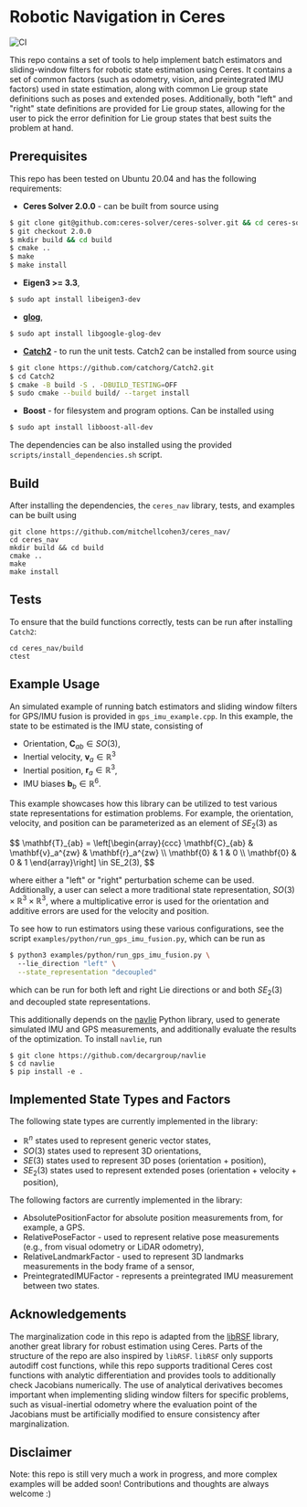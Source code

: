 # Robotic Navigation in Ceres
![CI](https://github.com/mitchellcohen3/ceres_nav/workflows/CI/badge.svg)

This repo contains a set of tools to help implement batch estimators and sliding-window filters for robotic state estimation using Ceres. It contains a set of common factors (such as odometry, vision, and preintegrated IMU factors) used in state estimation, along with common Lie group state definitions such as poses and extended poses. Additionally, both "left" and "right" state definitions are provided for Lie group states, allowing for the user to pick the error definition for Lie group states that best suits the problem at hand.

## Prerequisites
This repo has been tested on Ubuntu 20.04 and has the following requirements:
  - **Ceres Solver 2.0.0** - can be built from source using
  ```bash
  $ git clone git@github.com:ceres-solver/ceres-solver.git && cd ceres-solver
  $ git checkout 2.0.0
  $ mkdir build && cd build
  $ cmake ..
  $ make 
  $ make install
  ``` 
  - **Eigen3 >= 3.3**,
  ```bash
  $ sudo apt install libeigen3-dev
  ```
  - **[glog](https://github.com/google/glog)**,
  ```bash
  $ sudo apt install libgoogle-glog-dev
  ```
  - **[Catch2](https://github.com/catchorg/Catch2)** - to run the unit tests.
    Catch2 can be installed from source using
  ```bash
  $ git clone https://github.com/catchorg/Catch2.git
  $ cd Catch2
  $ cmake -B build -S . -DBUILD_TESTING=OFF
  $ sudo cmake --build build/ --target install
  ```
  - **Boost** - for filesystem and program options. Can be installed using
  ```bash
  $ sudo apt install libboost-all-dev
  ```

The dependencies can be also installed using the provided `scripts/install_dependencies.sh` script.

## Build
After installing the dependencies, the `ceres_nav` library, tests, and examples can be built using
```
git clone https://github.com/mitchellcohen3/ceres_nav/
cd ceres_nav
mkdir build && cd build
cmake ..
make 
make install
```

## Tests 
To ensure that the build functions correctly, tests can be run after installing `Catch2`:
```
cd ceres_nav/build
ctest
```

## Example Usage
An simulated example of running batch estimators and sliding window filters for GPS/IMU fusion is provided in `gps_imu_example.cpp`. In this example, the state to be estimated is the IMU state, consisting of
- Orientation, $\mathbf{C}_{ab} \in SO(3)$,
- Inertial velocity, $\mathbf{v}_a \in \mathbb{R}^3$
- Inertial position, $\mathbf{r}_a \in \mathbb{R}^3$,
- IMU biases $\mathbf{b}_b \in \mathbb{R}^6$.

This example showcases how this library can be utilized to test various state representations for estimation problems. For example, the orientation, velocity, and position can be parameterized as an element of $SE_2(3)$ as


<p>
$$
\mathbf{T}_{ab} = 
\left[\begin{array}{ccc}
\mathbf{C}_{ab} & \mathbf{v}_a^{zw} & \mathbf{r}_a^{zw} \\
\mathbf{0} & 1 & 0 \\
\mathbf{0} & 0 & 1
\end{array}\right] \in SE_2(3),
$$
</p>

where either a "left" or "right" perturbation scheme can be used. Additionally, a user can select a more traditional state representation, $SO(3) \times \mathbb{R}^3 \times \mathbb{R}^3$, where a multiplicative error is used for the orientation and additive errors are used for the velocity and position. 

To see how to run estimators using these various configurations, see the script `examples/python/run_gps_imu_fusion.py`, which can be run as
```bash
$ python3 examples/python/run_gps_imu_fusion.py \ 
  --lie_direction "left" \
  --state_representation "decoupled"
```
which can be run for both left and right Lie directions or and both $SE_2(3)$ and decoupled state representations.

This additionally depends on the [navlie](https://github.com/decargroup/navlie) Python library, used to generate simulated IMU and GPS measurements, and additionally evaluate the results of the optimization. To install `navlie`, run
```
$ git clone https://github.com/decargroup/navlie
$ cd navlie
$ pip install -e .
```

## Implemented State Types and Factors
The following state types are currently implemented in the library:
- $\mathbb{R}^n$ states used to represent generic vector states,
- $SO(3)$ states used to represent 3D orientations, 
- $SE(3)$ states used to represent 3D poses (orientation + position),
- $SE_2(3)$ states used to represent extended poses (orientation + velocity +
  position), 

The following factors are currently implemented in the library:
- AbsolutePositionFactor for absolute position measurements from, for example, a GPS.
- RelativePoseFactor - used to represent relative pose measurements (e.g., from
  visual odometry or LiDAR odometry),
- RelativeLandmarkFactor - used to represent 3D landmarks measurements in the
  body frame of a sensor,
- PreintegratedIMUFactor - represents a preintegrated IMU measurement between
  two states.

## Acknowledgements
The marginalization code in this repo is adapted from the
[libRSF](https://github.com/TUC-ProAut/libRSF) library, another great library
for robust estimation using Ceres. Parts of the structure of the repo are also
inspired by `libRSF`. `libRSF` only supports autodiff cost functions, while this
repo supports traditional Ceres cost functions with analytic differentiation and
provides tools to additionally check Jacobians numerically. The use of
analytical derivatives becomes important when implementing sliding window
filters for specific problems, such as visual-inertial odometry where the
evaluation point of the Jacobians must be artificially modified to ensure
consistency after marginalization. 

## Disclaimer
Note: this repo is still very much a work in progress, and more complex examples will be added soon! Contributions and thoughts are always welcome :)